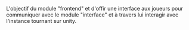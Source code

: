 L'objectif du module "frontend" et d'offir une interface aux joueurs pour communiquer avec le module "interface" et à travers lui interagir avec l'instance tournant sur unity.
